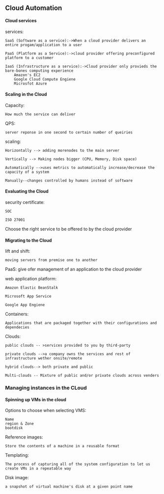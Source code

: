 ## Cloud Automation

#### Cloud services

services:

    SaaS (Software as a service):->When a cloud provider delivers an entire progam/application to a user

    PaaS (Platform as a Service):->cloud provider offering preconfigured platform to a customer

    IaaS (Infrastructure as a service):->Cloud provider only provieds the bare-bones computing experience
        Amazon's EC2
        Google Cloud Compute Engiene
        Microsfot Azure 

#### Scaling in the Cloud


Capacity:

    How much the service can deliver

QPS:

    server reponse in one second to certain number of queiries 

scaling:

    Horizontally --> adding morenodes to the main server

    Vertically --> Making nodes bigger (CPU, Memory, Disk space)

    Automatically -->uses metrics to automatically increase/decrease the capacity of a system

    Manually--changes controlled by humans instead of software

#### Evaluating the Cloud

security certificate:

    SOC
    
    ISO 27001

Choose the right service to be offered to by the cloud  provider

#### Migrating to the Cloud

lift and shift:

    moving servers from premise one to another

PaaS: give ofer management of an application to the cloud provider

web application platform:

    Amazon Elastic BeanStalk

    Microsoft App Service

    Google App Engiene

Containers:

    Applications that are packaged together with their configurations and dependecies

Clouds:

    public clouds -- >services provided to you by third-party

    private clouds -->a company owns the services and rest of infrastructure wether onsite/remote

    hybrid clouds--> both private and public

    Multi-clouds -- Mixture of public and/or private clouds across venders


### Managing instances in the CLoud


#### Spinning up VMs in the cloud

Options to choose when selecting VMS:

    Name
    region & Zone
    bootdisk

Reference images:

    Store the contents of a machine in a reusable format

Templating:

    The process of capturing all of the system configuration to let us create VMs in a repeatable way

Disk image:

    a snapshot of virtual machine's disk at a given point name
